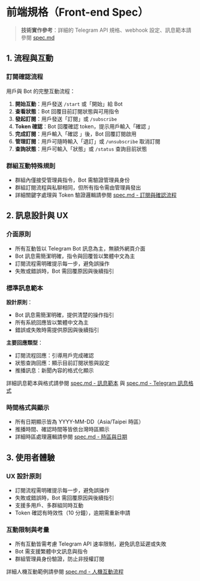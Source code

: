 # 前端規格（Front-end Spec）

> **技術實作參考**：詳細的 Telegram API 規格、webhook 設定、訊息範本請參閱 [spec.md](./spec.md)

## 1. 流程與互動

### 訂閱確認流程

用戶與 Bot 的完整互動流程：

1. **開始互動**：用戶發送 `/start` 或「開始」給 Bot
2. **查看狀態**：Bot 回覆目前訂閱狀態與可用指令
3. **發起訂閱**：用戶發送「訂閱」或 `/subscribe`
4. **Token 確認**：Bot 回覆確認 token，提示用戶輸入「確認 <token>」
5. **完成訂閱**：用戶輸入「確認 <token>」後，Bot 回覆訂閱啟用
6. **管理訂閱**：用戶可隨時輸入「退訂」或 `/unsubscribe` 取消訂閱
7. **查詢狀態**：用戶可輸入「狀態」或 `/status` 查詢目前狀態

### 群組互動特殊規則

- 群組內僅接受管理員指令，Bot 需驗證管理員身份
- 群組訂閱流程與私聊相同，但所有指令需由管理員發出
- 詳細關鍵字處理與 Token 驗證邏輯請參閱 [spec.md - 訂閱與確認流程](./spec.md#7-訂閱與確認流程)

## 2. 訊息設計與 UX

### 介面原則

- 所有互動皆以 Telegram Bot 訊息為主，無額外網頁介面
- Bot 訊息需簡潔明確，指令與回覆皆以繁體中文為主
- 訂閱流程需明確提示每一步，避免誤操作
- 失敗或錯誤時，Bot 需回覆原因與後續指引

### 標準訊息範本

**設計原則**：

- Bot 訊息需簡潔明確，提供清楚的操作指引
- 所有系統回應皆以繁體中文為主
- 錯誤或失敗時需提供原因與後續指引

**主要回應類型**：

- 訂閱流程回應：引導用戶完成確認
- 狀態查詢回應：顯示目前訂閱狀態與設定
- 推播訊息：新聞內容的格式化顯示

詳細訊息範本與格式請參閱 [spec.md - 訊息範本](./spec.md#73-訊息範本確認用與互動回應) 與 [spec.md - Telegram 訊息格式](./spec.md#9-telegram-訊息格式)

### 時間格式與顯示

- 所有日期顯示皆為 YYYY-MM-DD（Asia/Taipei 時區）
- 推播時間、確認時間等皆依台灣時區顯示
- 詳細時區處理邏輯請參閱 [spec.md - 時區與日期](./spec.md#3-時區與日期)

## 3. 使用者體驗

### UX 設計原則

- 訂閱流程需明確提示每一步，避免誤操作
- 失敗或錯誤時，Bot 需回覆原因與後續指引
- 支援多用戶、多群組同時互動
- Token 確認有時效性（10 分鐘），逾期需重新申請

### 互動限制與考量

- 所有互動皆需考慮 Telegram API 速率限制，避免訊息延遲或失敗
- Bot 需支援繁體中文訊息與指令
- 群組管理員身份驗證，防止非授權訂閱

詳細人機互動範例請參閱 [spec.md - 人機互動流程](./spec.md#75-人機互動流程範例)
